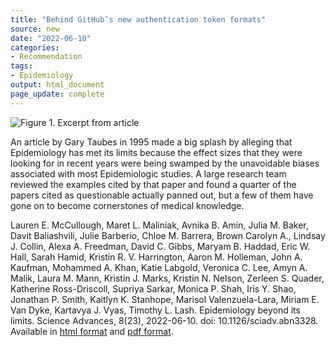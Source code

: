 ```yaml
---
title: "Behind GitHub’s new authentication token formats"
source: new
date: "2022-06-10"
categories:
- Recommendation
tags:
- Epidemiology
output: html_document
page_update: complete
---
```


![Figure 1. Excerpt from article](http://www.pmean.com/new-images/22/beyond-its-limits-01.png)

<div class="notes">

An article by Gary Taubes in 1995 made a big splash by alleging that Epidemiology has met its limits because the effect sizes that they were looking for in recent years were being swamped by the unavoidable biases associated with most Epidemiologic studies. A large research team reviewed the examples cited by that paper and found a quarter of the papers cited as questionable actually panned out, but a few of them have gone on to become cornerstones of medical knowledge.

Lauren E. McCullough, Maret L. Maliniak, Avnika B. Amin, Julia M. Baker, Davit Baliashvili, Julie Barberio, Chloe M. Barrera, Brown Carolyn A., Lindsay J. Collin, Alexa A. Freedman, David C. Gibbs, Maryam B. Haddad, Eric W. Hall, Sarah Hamid, Kristin R. V. Harrington, Aaron M. Holleman, John A. Kaufman, Mohammed A. Khan, Katie Labgold, Veronica C. Lee, Amyn A. Malik, Laura M. Mann, Kristin J. Marks, Kristin N. Nelson, Zerleen S. Quader, Katherine Ross-Driscoll, Supriya Sarkar, Monica P. Shah, Iris Y. Shao, Jonathan P. Smith, Kaitlyn K. Stanhope, Marisol Valenzuela-Lara, Miriam E. Van Dyke, Kartavya J. Vyas, Timothy L. Lash. Epidemiology beyond its limits. Science Advances, 8(23), 2022-06-10. doi: 10.1126/sciadv.abn3328. Available in [html format][mcc1] and [pdf format][mcc2].

[mcc1]: https://www.science.org/doi/10.1126/sciadv.abn3328
[mcc2]: https://www.science.org/doi/epdf/10.1126/sciadv.abn3328

</div>
